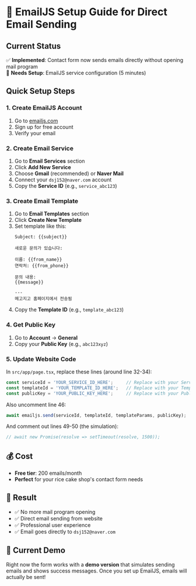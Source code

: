 # 📧 EmailJS Setup Guide for Direct Email Sending

## Current Status
✅ **Implemented**: Contact form now sends emails directly without opening mail program  
🔧 **Needs Setup**: EmailJS service configuration (5 minutes)

## Quick Setup Steps

### 1. Create EmailJS Account
1. Go to [emailjs.com](https://www.emailjs.com/)
2. Sign up for free account
3. Verify your email

### 2. Create Email Service
1. Go to **Email Services** section
2. Click **Add New Service**
3. Choose **Gmail** (recommended) or **Naver Mail**
4. Connect your `dsj152@naver.com` account
5. Copy the **Service ID** (e.g., `service_abc123`)

### 3. Create Email Template
1. Go to **Email Templates** section
2. Click **Create New Template**
3. Set template like this:
   ```
   Subject: {{subject}}
   
   새로운 문의가 있습니다:
   
   이름: {{from_name}}
   연락처: {{from_phone}}
   
   문의 내용:
   {{message}}
   
   ---
   메고지고 홈페이지에서 전송됨
   ```
4. Copy the **Template ID** (e.g., `template_abc123`)

### 4. Get Public Key
1. Go to **Account** → **General**
2. Copy your **Public Key** (e.g., `abc123xyz`)

### 5. Update Website Code
In `src/app/page.tsx`, replace these lines (around line 32-34):
```javascript
const serviceId = 'YOUR_SERVICE_ID_HERE';     // Replace with your Service ID
const templateId = 'YOUR_TEMPLATE_ID_HERE';   // Replace with your Template ID  
const publicKey = 'YOUR_PUBLIC_KEY_HERE';     // Replace with your Public Key
```

Also uncomment line 46:
```javascript
await emailjs.send(serviceId, templateId, templateParams, publicKey);
```

And comment out lines 49-50 (the simulation):
```javascript
// await new Promise(resolve => setTimeout(resolve, 1500));
```

## 💰 Cost
- **Free tier**: 200 emails/month
- **Perfect** for your rice cake shop's contact form needs

## 🎯 Result
- ✅ No more mail program opening
- ✅ Direct email sending from website
- ✅ Professional user experience
- ✅ Email goes directly to `dsj152@naver.com`

## 🚀 Current Demo
Right now the form works with a **demo version** that simulates sending emails and shows success messages. Once you set up EmailJS, emails will actually be sent!
